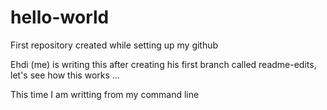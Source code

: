 # hello-world
First repository created while setting up my github


Ehdi (me) is writing this after creating his first branch called readme-edits, let's see how this works ...


This time I am writting from my command line
